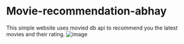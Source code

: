 # Movie-recommendation-abhay
This simple website uses  movied db api to recommend you the latest movies and their rating.
![image](https://user-images.githubusercontent.com/86717847/163022007-479ca42e-6e59-4203-8ab0-42609baaa360.png)
